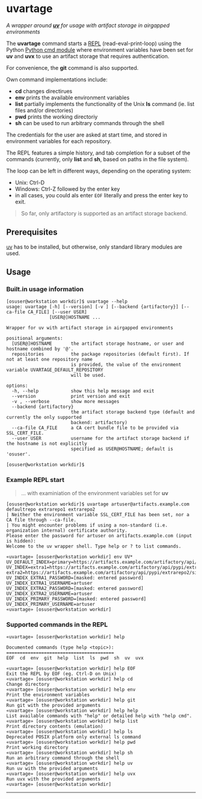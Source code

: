 # uvartage

_A wrapper around **[uv]** for usage with artifact storage in airgapped environments_

The **uvartage** command starts a [REPL] (read-eval-print-loop) using the Python
[Python cmd module] where environment variables have been set for **uv** and **uvx**
to use an artifact storage that requires authentication.

For convenience, the **git** command is also supported.

Own command implementations include:

*   **cd** changes directirues
*   **env** prints the available environment variables
*   **list** partially implements the functionality
    of the Unix **ls** command (ie. list files and/or directories)
*   **pwd** prints the working directoriy
*   **sh** can be used to run arbitrary commands through the shell

The credentials for the user are asked at start time,
and stored in environment variables for each repository.

The REPL features a simple history, and tab completion for a subset of the commands
(currently, only **list** and **sh**, based on paths in the file system).

The loop can be left in different ways, depending on the operating system:

* Unix: Ctrl-D
* Windows: Ctrl-Z followed by the enter key
* in all cases, you could als enter `EOF` literally and press the enter key to exit.

> So far, only artifactory is supported as an artifact storage backend.


## Prerequisites

[uv] has to be installed,
but otherwise, only standard library modules are used.


## Usage

### Built.in usage information

```console
[osuser@workstation workdir]$ uvartage --help
usage: uvartage [-h] [--version] [-v ] [--backend {artifactory}] [--ca-file CA_FILE] [--user USER]
                [USER@]HOSTNAME ...

Wrapper for uv with artifact storage in airgapped environments

positional arguments:
  [USER@]HOSTNAME       the artifact storage hostname, or user and hostname combined by '@'.
  repositories          the package repositories (default first). If not at least one repository name
                        is provided, the value of the environment variable UVARTAGE_DEFAULT_REPOSITORY
                        will be used.

options:
  -h, --help            show this help message and exit
  --version             print version and exit
  -v , --verbose        show more messages
  --backend {artifactory}
                        the artifact storage backend type (default and currently the only supported
                        backend: artifactory)
  --ca-file CA_FILE     a CA cert bundle file to be provided via SSL_CERT_FILE.
  --user USER           username for the artifact storage backend if the hostname is not explicitly
                        specified as USER@HOSTNAME; default is 'osuser'.

[osuser@workstation workdir]$
```


### Example REPL start

> ... with examiniation of the environment variables set for **uv**

``` console
[osuser@workstation workdir]$ uvartage artuser@artifacts.example.com defaultrepo extrarepo1 extrarepo2
| Neither the environment variable SSL_CERT_FILE has been set, nor a CA file through --ca-file.
| You might encounter problems if using a non-standard (i.e. organization internal) certificate authority.
Please enter the password for artuser on artifacts.example.com (input is hidden):
Welcome to the uv wrapper shell. Type help or ? to list commands.

«uvartage» [osuser@workstation workdir] env UV*
UV_DEFAULT_INDEX=primary=https://artifacts.example.com/artifactory/api/pypi/defaultrepo/simple
UV_INDEX=extra1=https://artifacts.example.com/artifactory/api/pypi/extrarepo1/simple extra2=https://artifacts.example.com/artifactory/api/pypi/extrarepo2/simple
UV_INDEX_EXTRA1_PASSWORD=[masked: entered password]
UV_INDEX_EXTRA1_USERNAME=artuser
UV_INDEX_EXTRA2_PASSWORD=[masked: entered password]
UV_INDEX_EXTRA2_USERNAME=artuser
UV_INDEX_PRIMARY_PASSWORD=[masked: entered password]
UV_INDEX_PRIMARY_USERNAME=artuser
«uvartage» [osuser@workstation workdir]
```


### Supported commands in the REPL

```
«uvartage» [osuser@workstation workdir] help

Documented commands (type help <topic>):
========================================
EOF  cd  env  git  help  list  ls  pwd  sh  uv  uvx

«uvartage» [osuser@workstation workdir] help EOF
Exit the REPL by EOF (eg. Ctrl-D on Unix)
«uvartage» [osuser@workstation workdir] help cd
Change directory
«uvartage» [osuser@workstation workdir] help env
Print the environment variables
«uvartage» [osuser@workstation workdir] help git
Run git with the provided arguments
«uvartage» [osuser@workstation workdir] help help
List available commands with "help" or detailed help with "help cmd".
«uvartage» [osuser@workstation workdir] help list
Print directory contents (emulation)
«uvartage» [osuser@workstation workdir] help ls
Deprecated POSIX platform only external ls command
«uvartage» [osuser@workstation workdir] help pwd
Print working directory
«uvartage» [osuser@workstation workdir] help sh
Run an arbitrary command through the shell
«uvartage» [osuser@workstation workdir] help uv
Run uv with the provided arguments
«uvartage» [osuser@workstation workdir] help uvx
Run uvx with the provided arguments
«uvartage» [osuser@workstation workdir]
```


* * *
[uv]: https://docs.astral.sh/uv/
[REPL]: https://en.wikipedia.org/wiki/Read%E2%80%93eval%E2%80%93print_loop
[Python cmd module]: https://docs.python.org/3/library/cmd.html